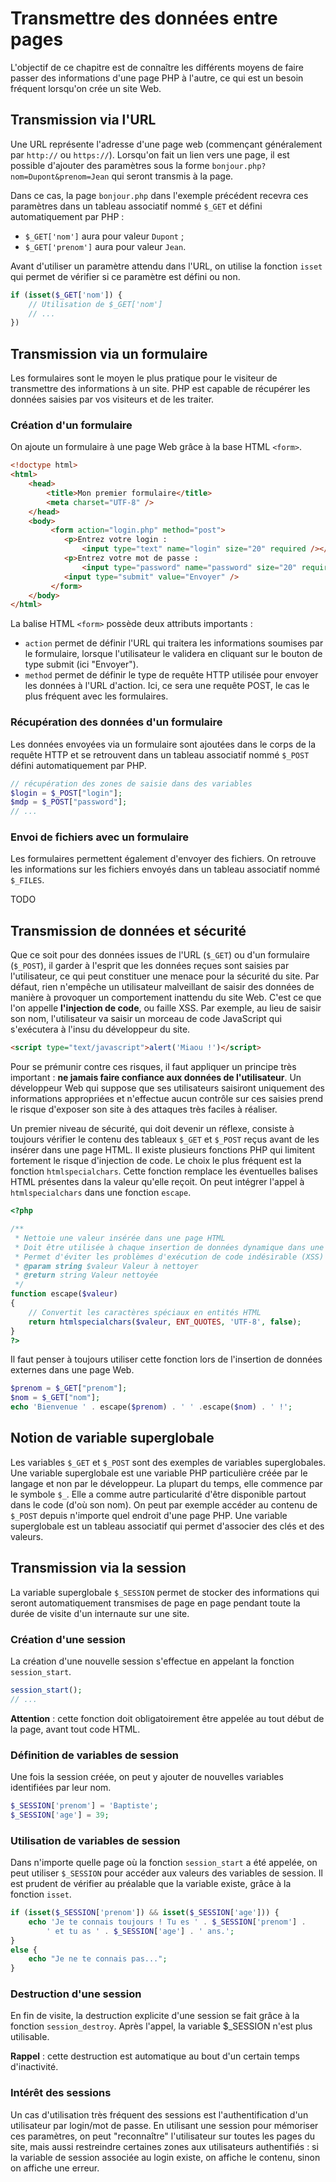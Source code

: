 # Transmettre des données entre pages

L'objectif de ce chapitre est de connaître les différents moyens de faire passer des informations d'une page PHP à l'autre, ce qui est un besoin fréquent lorsqu'on crée un site Web.

## Transmission via l'URL

Une URL représente l'adresse d'une page web (commençant généralement par `http://` ou `https://`). Lorsqu'on fait un lien vers une page, il est possible d'ajouter des paramètres sous la forme `bonjour.php?nom=Dupont&prenom=Jean` qui seront transmis à la page.

Dans ce cas, la page `bonjour.php` dans l'exemple précédent recevra ces paramètres dans un tableau associatif nommé `$_GET` et défini automatiquement par PHP :

* `$_GET['nom']` aura pour valeur `Dupont` ;
* `$_GET['prenom']` aura pour valeur `Jean`.

Avant d'utiliser un paramètre attendu dans l'URL, on utilise la fonction `isset` qui permet de vérifier si ce paramètre est défini ou non.

```php
if (isset($_GET['nom']) {
    // Utilisation de $_GET['nom']
    // ...
})
```

## Transmission via un formulaire

Les formulaires sont le moyen le plus pratique pour le visiteur de transmettre des informations à un site. PHP est capable de récupérer les données saisies par vos visiteurs et de les traiter. 

### Création d'un formulaire

On ajoute un formulaire à une page Web grâce à la base HTML `<form>`.

```html
<!doctype html>
<html>
    <head>
        <title>Mon premier formulaire</title>
        <meta charset="UTF-8" />
    </head>
    <body>
         <form action="login.php" method="post"> 
            <p>Entrez votre login :
                <input type="text" name="login" size="20" required /></p>
            <p>Entrez votre mot de passe :
                <input type="password" name="password" size="20" required /></p>
            <input type="submit" value="Envoyer" />
         </form>
    </body>
</html>
```

La balise HTML `<form>` possède deux attributs importants :

* `action` permet de définir l'URL qui traitera les informations soumises par le formulaire, lorsque l'utilisateur le validera en cliquant sur le bouton de type submit (ici "Envoyer").
* `method` permet de définir le type de requête HTTP utilisée pour envoyer les données à l'URL d'action. Ici, ce sera une requête POST, le cas le plus fréquent avec les formulaires.

### Récupération des données d'un formulaire

Les données envoyées via un formulaire sont ajoutées dans le corps de la requête HTTP et se retrouvent dans un tableau associatif nommé `$_POST` défini automatiquement par PHP.

```php
// récupération des zones de saisie dans des variables
$login = $_POST["login"];
$mdp = $_POST["password"];
// ...
```

### Envoi de fichiers avec un formulaire

Les formulaires permettent également d'envoyer des fichiers. On retrouve les informations sur les fichiers envoyés dans un tableau associatif nommé `$_FILES`.

TODO

## Transmission de données et sécurité

Que ce soit pour des données issues de l'URL (`$_GET`) ou d'un formulaire (`$_POST`), il garder à l'esprit que les données reçues sont saisies par l'utilisateur, ce qui peut constituer une menace pour la sécurité du site. Par défaut, rien n'empêche un utilisateur malveillant de saisir des données de manière à provoquer un comportement inattendu du site Web. C'est ce que l'on appelle **l'injection de code**, ou faille XSS. Par exemple, au lieu de saisir son nom, l'utilisateur va saisir un morceau de code JavaScript qui s'exécutera à l'insu du développeur du site.

```html
<script type="text/javascript">alert('Miaou !')</script>
```

Pour se prémunir contre ces risques, il faut appliquer un principe très important : **ne jamais faire confiance aux données de l'utilisateur**. Un développeur Web qui suppose que ses utilisateurs saisiront uniquement des informations appropriées et n'effectue aucun contrôle sur ces saisies prend le risque d'exposer son site à des attaques très faciles à réaliser.

Un premier niveau de sécurité, qui doit devenir un réflexe, consiste à toujours vérifier le contenu des tableaux `$_GET` et `$_POST` reçus avant de les insérer dans une page HTML. Il existe plusieurs fonctions PHP qui limitent fortement le risque d'injection de code. Le choix le plus fréquent est la fonction `htmlspecialchars`. Cette fonction remplace les éventuelles balises HTML présentes dans la valeur qu'elle reçoit. On peut intégrer l'appel à `htmlspecialchars` dans une fonction `escape`.

```php
<?php

/**
 * Nettoie une valeur insérée dans une page HTML
 * Doit être utilisée à chaque insertion de données dynamique dans une page HTML
 * Permet d'éviter les problèmes d'exécution de code indésirable (XSS)
 * @param string $valeur Valeur à nettoyer
 * @return string Valeur nettoyée
 */
function escape($valeur)
{
    // Convertit les caractères spéciaux en entités HTML
    return htmlspecialchars($valeur, ENT_QUOTES, 'UTF-8', false);
}
?>
```

Il faut penser à toujours utiliser cette fonction lors de l'insertion de données externes dans une page Web.

```php
$prenom = $_GET["prenom"];
$nom = $_GET["nom"];
echo 'Bienvenue ' . escape($prenom) . ' ' .escape($nom) . ' !';
```

## Notion de variable superglobale

Les variables `$_GET` et `$_POST` sont des exemples de variables superglobales. Une variable superglobale est une variable PHP particulière créée par le langage et non par le développeur. La plupart du temps, elle commence par le symbole `$_`. Elle a comme autre particularité d'être disponible partout dans le code (d'où son nom). On peut par exemple accéder au contenu de `$_POST` depuis n'importe quel endroit d'une page PHP. Une variable superglobale est un tableau associatif qui permet d'associer des clés et des valeurs.

## Transmission via la session

La variable superglobale `$_SESSION` permet de stocker des informations qui seront automatiquement transmises de page en page pendant toute la durée de visite d'un internaute sur une site.

### Création d'une session

La création d'une nouvelle session s'effectue en appelant la fonction `session_start`.

```php
session_start();
// ...
```

**Attention** : cette fonction doit obligatoirement être appelée au tout début de la page, avant tout code HTML.

### Définition de variables de session

Une fois la session créée, on peut y ajouter de nouvelles variables identifiées par leur nom.

```php
$_SESSION['prenom'] = 'Baptiste';
$_SESSION['age'] = 39;
```

### Utilisation de variables de session

Dans n'importe quelle page où la fonction `session_start` a été appelée, on peut utiliser `$_SESSION` pour accéder aux valeurs des variables de session. Il est prudent de vérifier au préalable que la variable existe, grâce à la fonction `isset`.

```php
if (isset($_SESSION['prenom']) && isset($_SESSION['age'])) {
    echo 'Je te connais toujours ! Tu es ' . $_SESSION['prenom'] . 
        ' et tu as ' . $_SESSION['age'] . ' ans.';
}
else {
    echo "Je ne te connais pas...";
}
```

### Destruction d'une session

En fin de visite, la destruction explicite d'une session se fait grâce à la fonction `session_destroy`. Après l'appel, la variable $_SESSION n'est plus utilisable.

**Rappel** : cette destruction est automatique au bout d'un certain temps d'inactivité.

### Intérêt des sessions

Un cas d'utilisation très fréquent des sessions est l'authentification d'un utilisateur par login/mot de passe. En utilisant une session pour mémoriser ces paramètres, on peut "reconnaître" l'utilisateur sur toutes les pages du site, mais aussi restreindre certaines zones aux utilisateurs authentifiés : si la variable de session associée au login existe, on affiche le contenu, sinon on affiche une erreur.

